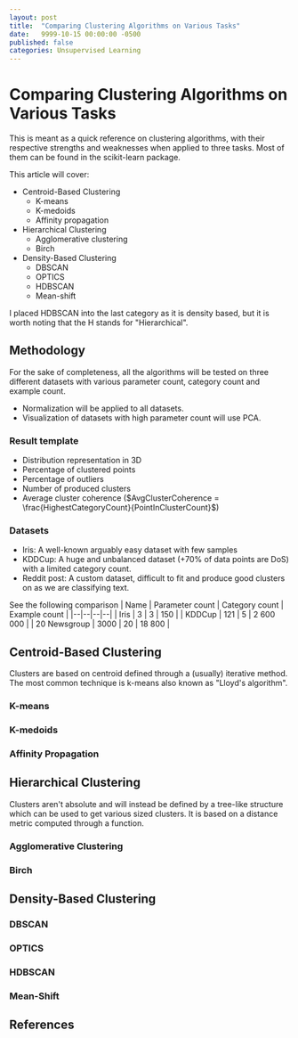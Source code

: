```yaml
---
layout: post
title:  "Comparing Clustering Algorithms on Various Tasks"
date:   9999-10-15 00:00:00 -0500
published: false
categories: Unsupervised Learning
---
```


# Comparing Clustering Algorithms on Various Tasks

This is meant as a quick reference on clustering algorithms, with their respective strengths and weaknesses when applied to three tasks. Most of them can be found in the scikit-learn package.

This article will cover:

- Centroid-Based Clustering
  - K-means
  - K-medoids
  - Affinity propagation
- Hierarchical Clustering
  - Agglomerative clustering
  - Birch
- Density-Based Clustering
  - DBSCAN
  - OPTICS
  - HDBSCAN
  - Mean-shift

I placed HDBSCAN into the last category as it is density based, but it is worth noting that the H stands for "Hierarchical".

## Methodology

For the sake of completeness, all the algorithms will be tested on three different datasets with various parameter count, category count and example count.

- Normalization will be applied to all datasets.
- Visualization of datasets with high parameter count will use PCA.

### Result template

- Distribution representation in 3D
- Percentage of clustered points
- Percentage of outliers
- Number of produced clusters
- Average cluster coherence ($AvgClusterCoherence =  \frac{HighestCategoryCount}{PointInClusterCount}$)

### Datasets

- Iris: A well-known arguably easy dataset with few samples
- KDDCup: A huge and unbalanced dataset (+70% of data points are DoS) with a limited category count.
- Reddit post: A custom dataset, difficult to fit and produce good clusters on as we are classifying text.

See the following comparison
| Name | Parameter count | Category count | Example count |
|--|--|--|--|
| Iris | 3 | 3 | 150 |
| KDDCup | 121 | 5 | 2 600 000 |
| 20 Newsgroup | 3000 | 20 | 18 800 |

## Centroid-Based Clustering

Clusters are based on centroid defined through a (usually) iterative method. The most common technique is k-means also known as "Lloyd's algorithm".

### K-means

### K-medoids

### Affinity Propagation

## Hierarchical Clustering

Clusters aren't absolute and will instead be defined by a tree-like structure which can be used to get various sized clusters. It is based on a distance metric computed through a function.

### Agglomerative Clustering

### Birch

## Density-Based Clustering



### DBSCAN

### OPTICS

### HDBSCAN

### Mean-Shift

## References
